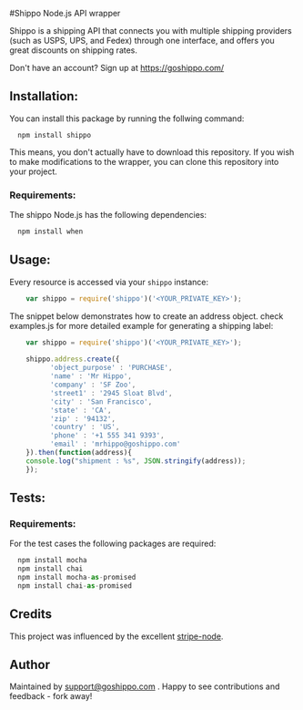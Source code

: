 #Shippo Node.js API wrapper

Shippo is a shipping API that connects you with multiple shipping providers (such as USPS, UPS, and Fedex) through one interface, and offers you great discounts on shipping rates.

Don't have an account? Sign up at https://goshippo.com/


## Installation:
You can install this package by running the follwing command:
```shell
  npm install shippo
```
This means, you don't actually have to download this repository. If you wish to make modifications to the wrapper, you can clone this repository into your project. 

### Requirements:
The shippo Node.js has the following dependencies:
```js
  npm install when
```

## Usage:

Every resource is accessed via your `shippo` instance:

```js
    var shippo = require('shippo')('<YOUR_PRIVATE_KEY>');
```
The snippet below demonstrates how to create an address object. check examples.js for more detailed example for generating a shipping label:

```js
    var shippo = require('shippo')('<YOUR_PRIVATE_KEY>');
    
    shippo.address.create({
          'object_purpose' : 'PURCHASE',
          'name' : 'Mr Hippo',
          'company' : 'SF Zoo',
          'street1' : '2945 Sloat Blvd',
          'city' : 'San Francisco',
          'state' : 'CA',
          'zip' : '94132',
          'country' : 'US',
          'phone' : '+1 555 341 9393',
          'email' : 'mrhippo@goshippo.com'
    }).then(function(address){
    console.log("shipment : %s", JSON.stringify(address));
    });
```

## Tests:
### Requirements:
For the test cases the following packages are required:
```js
  npm install mocha
  npm install chai
  npm install mocha-as-promised
  npm install chai-as-promised
```

## Credits

This project was influenced by the excellent [stripe-node](https://github.com/stripe/stripe-node).
## Author

Maintained by support@goshippo.com . Happy to see
contributions and feedback - fork away!